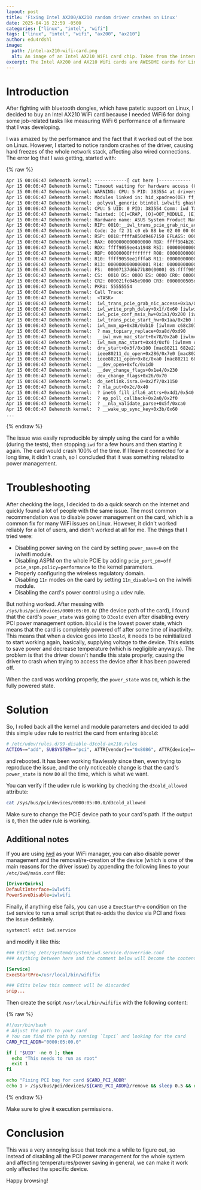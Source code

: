 ```yaml
---
layout: post
title: 'Fixing Intel AX200/AX210 random driver crashes on Linux'
date: 2025-04-16 22:59 -0500
categories: ["linux", "intel", "wifi"]
tags: ["linux", "intel", "wifi", "ax200", "ax210"]
author: edu4rdshl
image:
  path: /intel-ax210-wifi-card.png
  alt: An image of an Intel AX210 WiFi card chip. Taken from the internet.
excerpt: The Intel AX200 and AX210 WiFi cards are AWESOME cards for Linux, but they can be annoying when they crash randomly. Let's fix that!
---
```


# Introduction

After fighting with bluetooth dongles, which have patetic support on Linux, I decided to buy an Intel AX210 WiFi card because I needed WiFi6 for doing some job-related tasks like measuring WiFi 6 performance of a firmware that I was developing.

I was amazed by the performance and the fact that it worked out of the box on Linux. However, I started to notice random crashes of the driver, causing hard freezes of the whole network stack, affecting also wired connections. The error log that I was getting, started with:

{% raw %}
```txt
Apr 15 00:06:47 Behemoth kernel: ------------[ cut here ]------------
Apr 15 00:06:47 Behemoth kernel: Timeout waiting for hardware access (CSR_GP_CNTRL 0xffffffff)
Apr 15 00:06:47 Behemoth kernel: WARNING: CPU: 5 PID: 383554 at drivers/net/wireless/intel/iwlwifi/pcie/trans.c:2460 __iwl_trans_pcie_grab_nic_access+0x13c/0x140 [iwlwifi]
Apr 15 00:06:47 Behemoth kernel: Modules linked in: hid_xpadneo(OE) ff_memless xfrm_interface xfrm6_tunnel tunnel4 tunnel6 xfrm_user xfrm_algo l2tp_ppp l2tp_netlink l2tp_core ip6_udp_tunnel udp_tunnel pppox uinp>
Apr 15 00:06:47 Behemoth kernel:  polyval_generic btintel iwlwifi ghash_clmulni_intel snd_hda_codec snd_ump eeepc_wmi btbcm sha512_ssse3 nvidia_uvm(OE) nvidia_modeset(OE) asus_wmi btmtk snd_rawmidi snd_hda_core >
Apr 15 00:06:47 Behemoth kernel: CPU: 5 UID: 0 PID: 383554 Comm: iwd Tainted: G         C OE      6.14.2-arch1-1 #1 51440b8a0cc8bb91764dac94f6c2b53455e5a907
Apr 15 00:06:47 Behemoth kernel: Tainted: [C]=CRAP, [O]=OOT_MODULE, [E]=UNSIGNED_MODULE
Apr 15 00:06:47 Behemoth kernel: Hardware name: ASUS System Product Name/PRIME B550-PLUS, BIOS 3621 01/13/2025
Apr 15 00:06:47 Behemoth kernel: RIP: 0010:__iwl_trans_pcie_grab_nic_access+0x13c/0x140 [iwlwifi]
Apr 15 00:06:47 Behemoth kernel: Code: 2e f2 31 c0 eb 88 be 02 00 00 00 48 89 df e8 4b fd ff ff eb e5 89 c6 48 c7 c7 d8 9d 22 c2 c6 05 3e 50 02 00 01 e8 74 4f 38 f1 <0f> 0b eb a4 90 90 90 90 90 90 90 90 90 90 90>
Apr 15 00:06:47 Behemoth kernel: RSP: 0018:ffffa850d9467150 EFLAGS: 00010286
Apr 15 00:06:47 Behemoth kernel: RAX: 0000000000000000 RBX: ffff904b26118028 RCX: 0000000000000027
Apr 15 00:06:47 Behemoth kernel: RDX: ffff9059ee4a1948 RSI: 0000000000000001 RDI: ffff9059ee4a1940
Apr 15 00:06:47 Behemoth kernel: RBP: 00000000ffffffff R08: 0000000000000000 R09: ffffa850d9466fd0
Apr 15 00:06:47 Behemoth kernel: R10: ffff9059ee1fffa8 R11: 0000000000000003 R12: ffff904b26119c1c
Apr 15 00:06:47 Behemoth kernel: R13: 0000000000000001 R14: 0000000000000011 R15: ffff904b2d992038
Apr 15 00:06:47 Behemoth kernel: FS:  00007137d6b77b80(0000) GS:ffff9059ee480000(0000) knlGS:0000000000000000
Apr 15 00:06:47 Behemoth kernel: CS:  0010 DS: 0000 ES: 0000 CR0: 0000000080050033
Apr 15 00:06:47 Behemoth kernel: CR2: 000021fc045e9000 CR3: 0000000505dae000 CR4: 0000000000f50ef0
Apr 15 00:06:47 Behemoth kernel: PKRU: 55555554
Apr 15 00:06:47 Behemoth kernel: Call Trace:
Apr 15 00:06:47 Behemoth kernel:  <TASK>
Apr 15 00:06:47 Behemoth kernel:  iwl_trans_pcie_grab_nic_access+0x1a/0x40 [iwlwifi e98919710b14e871ba2583c35186fbfcf23c0c5d]
Apr 15 00:06:47 Behemoth kernel:  iwl_write_prph_delay+0x1f/0x60 [iwlwifi e98919710b14e871ba2583c35186fbfcf23c0c5d]
Apr 15 00:06:47 Behemoth kernel:  iwl_pcie_conf_msix_hw+0x1a1/0x200 [iwlwifi e98919710b14e871ba2583c35186fbfcf23c0c5d]
Apr 15 00:06:47 Behemoth kernel:  iwl_trans_pcie_start_hw+0x1aa/0x2b0 [iwlwifi e98919710b14e871ba2583c35186fbfcf23c0c5d]
Apr 15 00:06:47 Behemoth kernel:  iwl_mvm_up+0x38/0xb10 [iwlmvm c68c30791f8a0b7ac01cb7ffe0d26e3cf2222dbf]
Apr 15 00:06:47 Behemoth kernel:  ? mas_topiary_replace+0xa8d/0xd90
Apr 15 00:06:47 Behemoth kernel:  __iwl_mvm_mac_start+0x78/0x2a0 [iwlmvm c68c30791f8a0b7ac01cb7ffe0d26e3cf2222dbf]
Apr 15 00:06:47 Behemoth kernel:  iwl_mvm_mac_start+0x4d/0xf0 [iwlmvm c68c30791f8a0b7ac01cb7ffe0d26e3cf2222dbf]
Apr 15 00:06:47 Behemoth kernel:  drv_start+0x3f/0x100 [mac80211 682e229732a6bfe53cb0bbcde81ec2801d27c374]
Apr 15 00:06:47 Behemoth kernel:  ieee80211_do_open+0x286/0x7e0 [mac80211 682e229732a6bfe53cb0bbcde81ec2801d27c374]
Apr 15 00:06:47 Behemoth kernel:  ieee80211_open+0x8c/0xa0 [mac80211 682e229732a6bfe53cb0bbcde81ec2801d27c374]
Apr 15 00:06:47 Behemoth kernel:  __dev_open+0xfc/0x1d0
Apr 15 00:06:47 Behemoth kernel:  __dev_change_flags+0x1e4/0x230
Apr 15 00:06:47 Behemoth kernel:  dev_change_flags+0x26/0x70
Apr 15 00:06:47 Behemoth kernel:  do_setlink.isra.0+0x2f7/0x1150
Apr 15 00:06:47 Behemoth kernel:  ? nla_put+0x2c/0x40
Apr 15 00:06:47 Behemoth kernel:  ? inet6_fill_ifla6_attrs+0x4d1/0x540
Apr 15 00:06:47 Behemoth kernel:  ? ep_poll_callback+0x2a0/0x2f0
Apr 15 00:06:47 Behemoth kernel:  ? __nla_validate_parse+0x5f/0xca0
Apr 15 00:06:47 Behemoth kernel:  ? __wake_up_sync_key+0x3b/0x60
...
```
{% endraw %}

The issue was easily reproducible by simply using the card for a while (during the tests), then stopping `iwd` for a few hours and then starting it again. The card would crash 100% of the time. If I leave it connected for a long time, it didn't crash, so I concluded that it was something related to power management.

# Troubleshooting

After checking the logs, I decided to do a quick search on the internet and quickly found a lot of people with the same issue. The most common recommendation was to disable power management on the card, which is a common fix for many WiFi issues on Linux. However, it didn't worked reliably for a lot of users, and didn't worked at all for me. The things that I tried were:

- Disabling power saving on the card by setting `power_save=0` on the iwlwifi module.
- Disabling ASPM on the whole PCIE by adding `pcie_port_pm=off pcie_aspm.policy=performance` to the kernel parameters.
- Properly configuring the wireless regulatory domain.
- Disabling `11n` modes on the card by setting `11n_disable=1` on the iwlwifi module.
- Disabling the card's power control using a udev rule.

But nothing worked. After messing with `/sys/bus/pci/devices/0000:05:00.0/` (the device path of the card), I found that the card's `power_state` was going to `D3cold` even after disabling every PCI power management option. `D3cold` is the lowest power state, which means that the card is completely powered off after some time of inactivity. This means that when a device goes into `D3cold`, it needs to be reinitialized to start working again, basically, supplying voltage to the device. This exists to save power and decrease temperature (which is negligible anyways). The problem is that the driver doesn't handle this state properly, causing the driver to crash when trying to access the device after it has been powered off.

When the card was working properly, the `power_state` was `D0`, which is the fully powered state.

# Solution

So, I rolled back all the kernel and module parameters and decided to add this simple udev rule to restrict the card from entering `D3cold`:

```bash
# /etc/udev/rules.d/99-disable-d3cold-ax210.rules
ACTION=="add", SUBSYSTEM=="pci", ATTR{vendor}=="0x8086", ATTR{device}=="0x2725", ATTR{d3cold_allowed}="0"
```

and rebooted. It has been working flawlessly since then, even trying to reproduce the issue, and the only noticeable change is that the card's `power_state` is now `D0` all the time, which is what we want.

You can verify if the udev rule is working by checking the `d3cold_allowed` attribute:

```bash
cat /sys/bus/pci/devices/0000:05:00.0/d3cold_allowed
```

Make sure to change the PCIE device path to your card's path. If the output is `0`, then the udev rule is working.

## Additional notes

If you are using [iwd](https://iwd.wiki.kernel.org/) as your WiFi manager, you can also disable power management and the removal/re-creation of the device (which is one of the main reasons for the driver issue) by appending the following lines to your `/etc/iwd/main.conf` file:

```ini
[DriverQuirks]
DefaultInterface=iwlwifi
PowerSaveDisable=iwlwifi
```

Finally, if anything else fails, you can use a `ExecStartPre` condition on the `iwd` service to run a small script that re-adds the device via PCI and fixes the issue definitely.

```bash
systemctl edit iwd.service
```
and modify it like this:

```ini
### Editing /etc/systemd/system/iwd.service.d/override.conf
### Anything between here and the comment below will become the contents of the drop-in file

[Service]
ExecStartPre=/usr/local/bin/wififix

### Edits below this comment will be discarded
snip...
```
Then create the script `/usr/local/bin/wififix` with the following content:

{% raw %}
```bash
#!/usr/bin/bash
# Adjust the path to your card
# You can find the path by running `lspci` and looking for the card
CARD_PCI_ADDR="0000:05:00.0"

if [ "$UID" -ne 0 ]; then
  echo "This needs to run as root"
  exit 1
fi

echo "Fixing PCI bug for card $CARD_PCI_ADDR"
echo 1 > /sys/bus/pci/devices/${CARD_PCI_ADDR}/remove && sleep 0.5 && echo 1 > /sys/bus/pci/rescan && sleep 0.5
```
{% endraw %}

Make sure to give it execution permissions.

# Conclusion

This was a very annoying issue that took me a while to figure out, so instead of disabling all the PCI power management for the whole system and affecting temperatures/power saving in general, we can make it work only affected the specific device.

Happy browsing!
